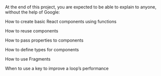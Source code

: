 At the end of this project, you are expected to be able to explain to anyone, without the help of Google:

How to create basic React components using functions

How to reuse components

How to pass properties to components

How to define types for components

How to use Fragments

When to use a key to improve a loop’s performance
